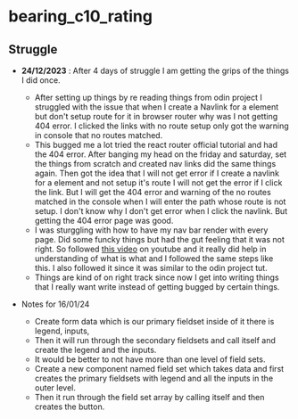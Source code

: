 # bearing_c10_rating

## Struggle

- **24/12/2023** : After 4 days of struggle I am getting the grips of the things I did once.

  - After setting up things by re reading things from odin project I struggled with the issue that when I create a Navlink for a element but don't setup route for it in browser router why was I not getting 404 error. I clicked the links with no route setup only got the warning in console that no routes matched.
  - This bugged me a lot tried the react router official tutorial and had the 404 error. After banging my head on the friday and saturday, set the things from scratch and created nav links did the same things again. Then got the idea that I will not get error if I create a navlink for a element and not setup it's route I will not get the error if I click the link. But I will get the 404 error and warning of the no routes matched in the console when I will enter the path whose route is not setup. I don't know why I don't get error when I click the navlink. But getting the 404 error page was good.
  - I was sturggling with how to have my nav bar render with every page. Did some funcky things but had the gut feeling that it was not right. So followed [this video](https://www.youtube.com/watch?v=5s57C7leXc4) on youtube and it really did help in understanding of what is what and I followed the same steps like this. I also followed it since it was similar to the odin project tut.
  - Things are kind of on right track since now I get into writing things that I really want write instead of getting bugged by certain things.

- Notes for 16/01/24
  - Create form data which is our primary fieldset inside of it there is legend, inputs,
  - Then it will run through the secondary fieldsets and call itself and create the legend and the inputs.
  - It would be better to not have more than one level of field sets.
  - Create a new component named field set which takes data and first creates the primary fieldsets with legend and all the inputs in the outer level.
  - Then it run through the field set array by calling itself and then creates the button.
